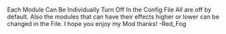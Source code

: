 Each Module Can Be Individually Turn Off In the Config File All are off by default.
Also the modules that can have their effects higher or lower can be changed in the File.
I hope you enjoy my Mod thanks!
    -Red_Fog